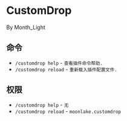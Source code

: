 # CustomDrop
By Month_Light

## 命令
* `/customdrop help` - `查看插件命令帮助.`
* `/customdrop reload` - `重新载入插件配置文件.`

## 权限
* `/customdrop help` - `无`
* `/customdrop reload` - `moonlake.customdrop`

